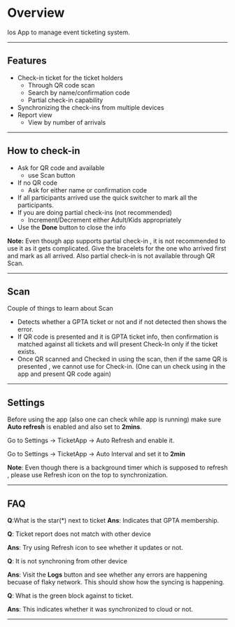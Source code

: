 # Overview
Ios App to manage event ticketing system. 

____

## Features
* Check-in ticket for the ticket holders
  * Through QR code scan
  * Search by name/confirmation code
  * Partial check-in capability
* Synchronizing the check-ins from multiple devices
* Report view
  * View by number of arrivals

____

## How to check-in 
  * Ask for QR code and available 
    * use Scan button
  * If no QR code
    * Ask for either name or confirmation code
  * If all participants arrived use the quick switcher to mark all the participants.
  * If you are doing partial check-ins (not recommended)
    * Increment/Decrement either Adult/Kids appropriately
  * Use the __Done__ button to close the info

**Note:** Even though app supports partial check-in , it is not recommended to use it as it gets complicated. Give the bracelets for the one who arrived first and mark as all arrived. Also partial check-in is not available through QR Scan.

____

## Scan
Couple of things to learn about Scan

* Detects whether a GPTA ticket or not and if not detected then shows the error.
* If QR code is presented and it is GPTA ticket info, then confirmation is matched against all tickets and will present Check-In only if the ticket exists.
* Once QR scanned and Checked in using the scan, then if the same QR is presented , we cannot use for Check-in. (One can un check using in the app and present QR code again)

____

## Settings
Before using the app (also one can check while app is running) make sure **Auto refresh** is enabled and also set to **2mins**.

Go to Settings -> TicketApp -> Auto Refresh and enable it.

Go to Settings -> TicketApp -> Auto Interval and set it to **2min**

**Note**: Even though there is a background timer which is supposed to refresh , please use Refresh icon on the top to synchronization.
____

## FAQ
**Q**:What is the star(*) next to ticket
**Ans**: Indicates that GPTA membership.

**Q**: Ticket report does not match with other device

**Ans**: Try using Refresh icon to see whether it updates or not.

**Q**: It is not synchroning from other device

**Ans**: Visit the **Logs** button and see whether any errors are happening becuase of flaky network. This should show how the syncing is happening.

**Q**: What is the green block against to ticket.

**Ans**: This indicates whether it was synchronized to cloud or not.
____

